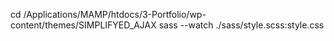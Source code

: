 cd /Applications/MAMP/htdocs/3-Portfolio/wp-content/themes/SIMPLIFYED_AJAX
sass --watch ./sass/style.scss:style.css
